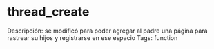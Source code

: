 # thread_create

Descripción: se modificó para poder agregar al padre una página para rastrear su hijos y registrarse en ese espacio
Tags: function